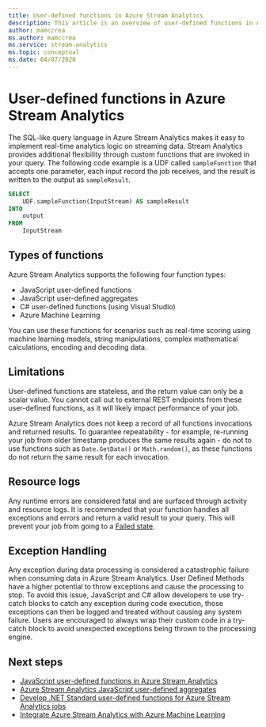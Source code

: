 ```yaml
---
title: User-defined functions in Azure Stream Analytics
description: This article is an overview of user-defined functions in Azure Stream Analytics.
author: mamccrea
ms.author: mamccrea
ms.service: stream-analytics
ms.topic: conceptual
ms.date: 04/07/2020
---
```


# User-defined functions in Azure Stream Analytics

The SQL-like query language in Azure Stream Analytics makes it easy to implement real-time analytics logic on streaming data. Stream Analytics provides additional flexibility through custom functions that are invoked in your query. The following code example is a UDF called `sampleFunction` that accepts one parameter, each input record the job receives, and the result is written to the output as `sampleResult`.

```sql
SELECT 
    UDF.sampleFunction(InputStream) AS sampleResult 
INTO 
    output 
FROM 
    InputStream 
```

## Types of functions

Azure Stream Analytics supports the following four function types: 

* JavaScript user-defined functions 
* JavaScript user-defined aggregates 
* C# user-defined functions (using Visual Studio) 
* Azure Machine Learning 

You can use these functions for scenarios such as real-time scoring using machine learning models, string manipulations, complex mathematical calculations, encoding and decoding data. 

## Limitations

User-defined functions are stateless, and the return value can only be a scalar value. You cannot call out to external REST endpoints from these user-defined functions, as it will likely impact performance of your job. 

Azure Stream Analytics does not keep a record of all functions invocations and returned results. To guarantee repeatability - for example, re-running your job from older timestamp produces the same results again - do not to use functions such as `Date.GetData()` or `Math.random()`, as these functions do not return the same result for each invocation.  

## Resource logs

Any runtime errors are considered fatal and are surfaced through activity and resource logs. It is recommended that your function handles all exceptions and errors and return a valid result to your query. This will prevent your job from going to a [Failed state](job-states.md).  

## Exception Handling

Any exception during data processing is considered a catastrophic failure when consuming data in Azure Stream Analytics. User Defined Methods have a higher potential to throw exceptions and cause the processing to stop. To avoid this issue, JavaScript and C# allow developers to use try-catch blocks to catch any exception during code execution, those exceptions can then be logged and treated without causing any system failure. Users are encouraged to always wrap their custom code in a try-catch block to avoid unexpected exceptions being thrown to the processing engine.

## Next steps

* [JavaScript user-defined functions in Azure Stream Analytics](stream-analytics-javascript-user-defined-functions.md)
* [Azure Stream Analytics JavaScript user-defined aggregates](stream-analytics-javascript-user-defined-aggregates.md)
* [Develop .NET Standard user-defined functions for Azure Stream Analytics jobs](stream-analytics-edge-csharp-udf-methods.md)
* [Integrate Azure Stream Analytics with Azure Machine Learning](machine-learning-udf.md)

